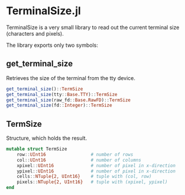 # TerminalSize.jl
TerminalSize is a very small library to read out the current terminal size (characters and pixels).

The library exports only two symbols:
## get_terminal_size
Retrieves the size of the terminal from the tty device.
```julia
get_terminal_size()::TermSize
get_terminal_size(tty::Base.TTY)::TermSize
get_terminal_size(raw_fd::Base.RawFD)::TermSize
get_terminal_size(fd::Integer)::TermSize
```
## TermSize
Structure, which holds the result.
```julia
mutable struct TermSize
    row::UInt16                 # number of rows
    col::UInt16                 # number of columns
    xpixel::UInt16              # number of pixel in x-direction
    ypixel::UInt16              # number of pixel in x-direction
    cells::NTuple{2, UInt16}    # tuple with (col, row)
    pixels::NTuple{2, UInt16}   # tuple with (xpixel, ypixel)
end
```



